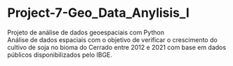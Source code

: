 # Project-7-Geo_Data_Anylisis_I
Projeto de análise de dados geoespaciais com Python \
Análise de dados espaciais com o objetivo de verificar o crescimento do cultivo de soja no bioma do Cerrado entre 2012 e 2021 com base em dados públicos disponibilizados pelo IBGE. 

